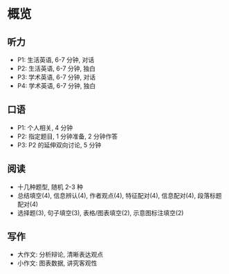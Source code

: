 # 概览

## 听力

- P1: 生活英语, 6-7 分钟, 对话
- P2: 生活英语, 6-7 分钟, 独白
- P3: 学术英语, 6-7 分钟, 对话
- P4: 学术英语, 6-7 分钟, 独白

## 口语

- P1: 个人相关, 4 分钟
- P2: 指定题目, 1 分钟准备, 2 分钟作答
- P3: P2 的延伸双向讨论, 5 分钟

## 阅读

- 十几种题型, 随机 2-3 种
- 总结填空(4), 信息辨认(4), 作者观点(4), 特征配对(4), 信息配对(4), 段落标题配对(4)
- 选择题(3), 句子填空(3), 表格/图表填空(2), 示意图标注填空(2)

## 写作

- 大作文: 分析辩论, 清晰表达观点
- 小作文: 图表数据, 讲究客观性
